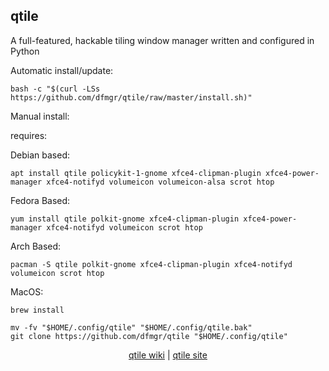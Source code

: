 ## qtile  
  
A full-featured, hackable tiling window manager written and configured in Python  
  
Automatic install/update:

```shell
bash -c "$(curl -LSs https://github.com/dfmgr/qtile/raw/master/install.sh)"
```

Manual install:
  
requires:

Debian based:

```shell
apt install qtile policykit-1-gnome xfce4-clipman-plugin xfce4-power-manager xfce4-notifyd volumeicon volumeicon-alsa scrot htop
```  

Fedora Based:

```shell
yum install qtile polkit-gnome xfce4-clipman-plugin xfce4-power-manager xfce4-notifyd volumeicon scrot htop
```  

Arch Based:

```shell
pacman -S qtile polkit-gnome xfce4-clipman-plugin xfce4-notifyd volumeicon scrot htop
```  

MacOS:  

```shell
brew install
```
  
```shell
mv -fv "$HOME/.config/qtile" "$HOME/.config/qtile.bak"
git clone https://github.com/dfmgr/qtile "$HOME/.config/qtile"
```
  
<p align=center>
  <a href="https://wiki.archlinux.org/index.php/qtile" target="_blank" rel="noopener noreferrer">qtile wiki</a>  |  
  <a href="http://qtile.org" target="_blank" rel="noopener noreferrer">qtile site</a>
</p>  
